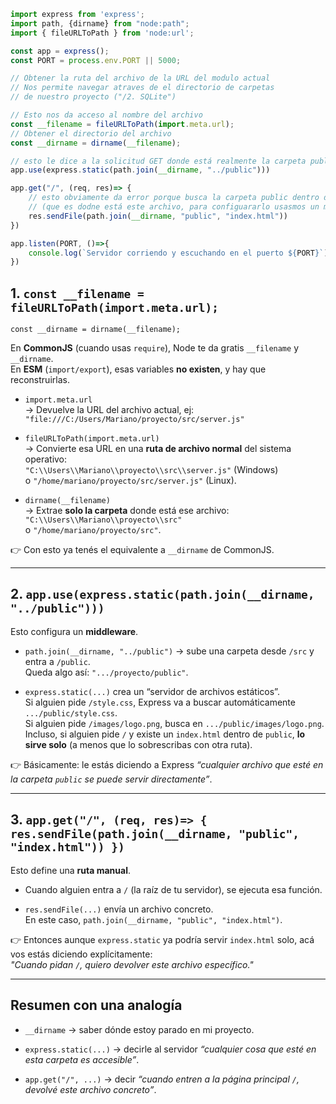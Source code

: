 ```js
import express from 'express';
import path, {dirname} from "node:path";
import { fileURLToPath } from 'node:url';

const app = express();
const PORT = process.env.PORT || 5000;

// Obtener la ruta del archivo de la URL del modulo actual
// Nos permite navegar atraves de el directorio de carpetas
// de nuestro proyecto ("/2. SQLite")

// Esto nos da acceso al nombre del archivo
const __filename = fileURLToPath(import.meta.url);
// Obtener el directorio del archivo
const __dirname = dirname(__filename);

// esto le dice a la solicitud GET donde está realmente la carpeta public
app.use(express.static(path.join(__dirname, "../public")))

app.get("/", (req, res)=> {
    // esto obviamente da error porque busca la carpeta public dentro de src
    // (que es dodne está este archivo, para configuararlo usasmos un middleware)
    res.sendFile(path.join(__dirname, "public", "index.html"))
})

app.listen(PORT, ()=>{
    console.log(`Servidor corriendo y escuchando en el puerto ${PORT}`);
})
```

## 1. `const __filename = fileURLToPath(import.meta.url);`

`const __dirname = dirname(__filename);`

En **CommonJS** (cuando usas `require`), Node te da gratis `__filename` y `__dirname`.  
En **ESM** (`import/export`), esas variables **no existen**, y hay que reconstruirlas.

- `import.meta.url`  
    → Devuelve la URL del archivo actual, ej:  
    `"file:///C:/Users/Mariano/proyecto/src/server.js"`
    
- `fileURLToPath(import.meta.url)`  
    → Convierte esa URL en una **ruta de archivo normal** del sistema operativo:  
    `"C:\\Users\\Mariano\\proyecto\\src\\server.js"` (Windows)  
    o `"/home/mariano/proyecto/src/server.js"` (Linux).
    
- `dirname(__filename)`  
    → Extrae **solo la carpeta** donde está ese archivo:  
    `"C:\\Users\\Mariano\\proyecto\\src"`  
    o `"/home/mariano/proyecto/src"`.
    

👉 Con esto ya tenés el equivalente a `__dirname` de CommonJS.

---

## 2. `app.use(express.static(path.join(__dirname, "../public")))`

Esto configura un **middleware**.

- `path.join(__dirname, "../public")` → sube una carpeta desde `/src` y entra a `/public`.  
    Queda algo así: `".../proyecto/public"`.
    
- `express.static(...)` crea un “servidor de archivos estáticos”.  
    Si alguien pide `/style.css`, Express va a buscar automáticamente `.../public/style.css`.  
    Si alguien pide `/images/logo.png`, busca en `.../public/images/logo.png`.  
    Incluso, si alguien pide `/` y existe un `index.html` dentro de `public`, **lo sirve solo** (a menos que lo sobrescribas con otra ruta).
    

👉 Básicamente: le estás diciendo a Express _“cualquier archivo que esté en la carpeta `public` se puede servir directamente”_.

---

## 3. `app.get("/", (req, res)=> { res.sendFile(path.join(__dirname, "public", "index.html")) })`

Esto define una **ruta manual**.

- Cuando alguien entra a `/` (la raíz de tu servidor), se ejecuta esa función.
    
- `res.sendFile(...)` envía un archivo concreto.  
    En este caso, `path.join(__dirname, "public", "index.html")`.
    

👉 Entonces aunque `express.static` ya podría servir `index.html` solo, acá vos estás diciendo explícitamente:  
_"Cuando pidan `/`, quiero devolver este archivo específico."_

---

## Resumen con una analogía

- `__dirname` → saber dónde estoy parado en mi proyecto.
    
- `express.static(...)` → decirle al servidor _“cualquier cosa que esté en esta carpeta es accesible”_.
    
- `app.get("/", ...)` → decir _“cuando entren a la página principal `/`, devolvé este archivo concreto”_.